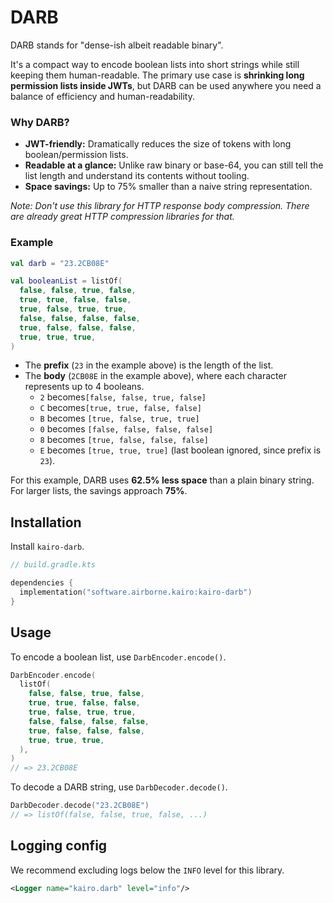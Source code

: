 # DARB

DARB stands for "dense-ish albeit readable binary".

It's a compact way to encode boolean lists into short strings
while still keeping them human-readable.
The primary use case is **shrinking long permission lists inside JWTs**,
but DARB can be used anywhere you need a balance of efficiency and human-readability.

### Why DARB?

- **JWT-friendly:** Dramatically reduces the size of tokens with long boolean/permission lists.
- **Readable at a glance:** Unlike raw binary or base-64,
  you can still tell the list length and understand its contents without tooling.
- **Space savings:** Up to 75% smaller than a naive string representation.

_Note: Don't use this library for HTTP response body compression.
There are already great HTTP compression libraries for that._

### Example

```kotlin
val darb = "23.2CB08E"

val booleanList = listOf(
  false, false, true, false,
  true, true, false, false,
  true, false, true, true,
  false, false, false, false,
  true, false, false, false,
  true, true, true,
)
```

- The **prefix** (`23` in the example above) is the length of the list.
- The **body** (`2CB08E` in the example above),
  where each character represents up to 4 booleans.
  - `2` becomes`[false, false, true, false]`
  - `C` becomes`[true, true, false, false]`
  - `B` becomes `[true, false, true, true]`
  - `0` becomes `[false, false, false, false]`
  - `8` becomes `[true, false, false, false]`
  - `E` becomes `[true, true, true]`
    (last boolean ignored, since prefix is `23`).

For this example, DARB uses **62.5% less space** than a plain binary string.\
For larger lists, the savings approach **75%**.

## Installation

Install `kairo-darb`.

```kotlin
// build.gradle.kts

dependencies {
  implementation("software.airborne.kairo:kairo-darb")
}
```

## Usage

To encode a boolean list, use `DarbEncoder.encode()`.

```kotlin
DarbEncoder.encode(
  listOf(
    false, false, true, false,
    true, true, false, false,
    true, false, true, true,
    false, false, false, false,
    true, false, false, false,
    true, true, true,
  ),
)
// => 23.2CB08E
```

To decode a DARB string, use `DarbDecoder.decode()`.

```kotlin
DarbDecoder.decode("23.2CB08E")
// => listOf(false, false, true, false, ...)
```

## Logging config

We recommend excluding logs below the `INFO` level for this library.

```xml
<Logger name="kairo.darb" level="info"/>
```
